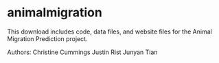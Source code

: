 # animalmigration

This download includes code, data files, and website files for the Animal Migration Prediction project.

Authors:
Christine Cummings
Justin Rist
Junyan Tian
